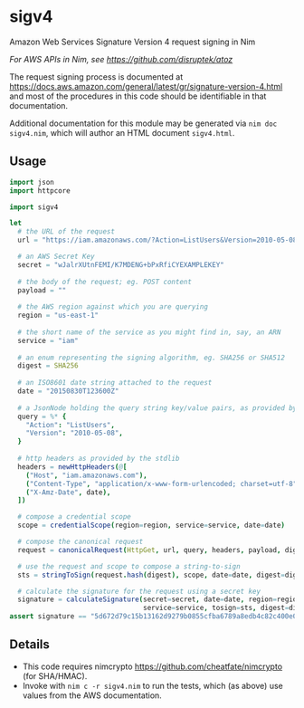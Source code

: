 # sigv4
Amazon Web Services Signature Version 4 request signing in Nim

_For AWS APIs in Nim, see https://github.com/disruptek/atoz_

The request signing process is documented at https://docs.aws.amazon.com/general/latest/gr/signature-version-4.html and most of the procedures in this code should be identifiable in that documentation.

Additional documentation for this module may be generated via `nim doc sigv4.nim`, which will author an HTML document `sigv4.html`.

## Usage

```nim
import json
import httpcore

import sigv4

let
  # the URL of the request
  url = "https://iam.amazonaws.com/?Action=ListUsers&Version=2010-05-08"

  # an AWS Secret Key
  secret = "wJalrXUtnFEMI/K7MDENG+bPxRfiCYEXAMPLEKEY"
  
  # the body of the request; eg. POST content
  payload = ""
  
  # the AWS region against which you are querying
  region = "us-east-1"
  
  # the short name of the service as you might find in, say, an ARN
  service = "iam"
  
  # an enum representing the signing algorithm, eg. SHA256 or SHA512
  digest = SHA256
  
  # an ISO8601 date string attached to the request
  date = "20150830T123600Z"
  
  # a JsonNode holding the query string key/value pairs, as provided by the stdlib
  query = %* {
    "Action": "ListUsers",
    "Version": "2010-05-08",
  }
  
  # http headers as provided by the stdlib
  headers = newHttpHeaders(@[
    ("Host", "iam.amazonaws.com"),
    ("Content-Type", "application/x-www-form-urlencoded; charset=utf-8"),
    ("X-Amz-Date", date),
  ])

  # compose a credential scope
  scope = credentialScope(region=region, service=service, date=date)

  # compose the canonical request
  request = canonicalRequest(HttpGet, url, query, headers, payload, digest=digest)

  # use the request and scope to compose a string-to-sign
  sts = stringToSign(request.hash(digest), scope, date=date, digest=digest)

  # calculate the signature for the request using a secret key
  signature = calculateSignature(secret=secret, date=date, region=region,
                                 service=service, tosign=sts, digest=digest)
assert signature == "5d672d79c15b13162d9279b0855cfba6789a8edb4c82c400e06b5924a6f2b5d7"
```

## Details
- This code requires nimcrypto https://github.com/cheatfate/nimcrypto (for SHA/HMAC).
- Invoke with `nim c -r sigv4.nim` to run the tests, which (as above) use values from the AWS documentation.
